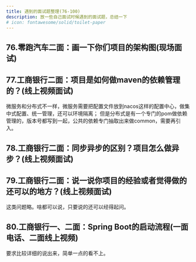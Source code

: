 ```yaml
---
title: 遇到的面试题整理(76-100)
description: 放一些自己面试时候遇到的面试题，总结一下
# icon: fontawesome/solid/toilet-paper
---
```


## 76.零跑汽车二面：画一下你们项目的架构图(现场面试)

## 77.工商银行二面：项目是如何做maven的依赖管理的？(线上视频面试)
微服务和分布式不一样，微服务需要把配置文件放到nacos这样的配置中心，做集中式配置、统一管理，还可以环境隔离；
但是分布式是有一个专门的pom做依赖管理的，版本号都写到一起，公共的依赖专门抽取出来做common，需要再引入。

## 78.工商银行二面：同步异步的区别？项目怎么做异步？(线上视频面试)

## 79.工商银行二面：说一说你项目的经验或者觉得做的还可以的地方？(线上视频面试)
这类问题略。啥都可以说，只要说的还可以经得起问。

## 80.工商银行一、二面：Spring Boot的启动流程(一面电话、二面线上视频)
要求比较详细的说出来，简单一点的看不上。
